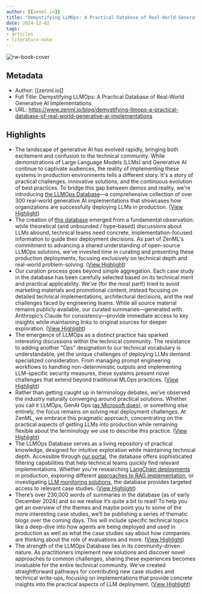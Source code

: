 ```yaml
---
author: [[zenml.io]]
title: "Demystifying LLMOps: A Practical Database of Real-World Generative AI Implementations"
date: 2024-12-02
tags: 
- articles
- literature-note
---
```

![rw-book-cover](https://cdn.prod.website-files.com/65264f6bf54e751c3a776db1/674d7ebb4caad1b52c8dcf0d_midjourney1.png)

## Metadata
- Author: [[zenml.io]]
- Full Title: Demystifying LLMOps: A Practical Database of Real-World Generative AI Implementations
- URL: https://www.zenml.io/blog/demystifying-llmops-a-practical-database-of-real-world-generative-ai-implementations

## Highlights
- The landscape of generative AI has evolved rapidly, bringing both excitement and confusion to the technical community. While demonstrations of Large Language Models (LLMs) and Generative AI continue to captivate audiences, the reality of implementing these systems in production environments tells a different story. It's a story of practical challenges, innovative solutions, and the continuous evolution of best practices. To bridge this gap between demos and reality, we're introducing [the LLMOps Database](https://www.zenml.io/llmops-database)—a comprehensive collection of over 300 real-world generative AI implementations that showcases how organizations are successfully deploying LLMs in production. ([View Highlight](https://read.readwise.io/read/01je3tagtbtrpnd9fhh17jgqh6))
- The creation of [this database](https://www.zenml.io/llmops-database) emerged from a fundamental observation: while theoretical (and unbounded / hype-based) discussions about LLMs abound, technical teams need concrete, implementation-focused information to guide their deployment decisions. As part of ZenML's commitment to advancing a shared understanding of open-source LLMOps solutions, we've invested time in curating and presenting these production deployments, focusing exclusively on technical depth and real-world problem-solving. ([View Highlight](https://read.readwise.io/read/01je3tamy0w4rqpb2gddwhy5y6))
- Our curation process goes beyond simple aggregation. Each case study in the database has been carefully selected based on its technical merit and practical applicability. We've (for the most part!) tried to avoid marketing materials and promotional content, instead focusing on detailed technical implementations, architectural decisions, and the real challenges faced by engineering teams. While all source material remains publicly available, our curated summaries—generated with Anthropic’s Claude for consistency—provide immediate access to key insights while maintaining links to original sources for deeper exploration. ([View Highlight](https://read.readwise.io/read/01je3tasbg5csvhmn4j0zk2k1b))
- The emergence of LLMOps as a distinct practice has sparked interesting discussions within the technical community. The resistance to adding another "Ops" designation to our technical vocabulary is understandable, yet the unique challenges of deploying LLMs demand specialized consideration. From managing prompt engineering workflows to handling non-deterministic outputs and implementing LLM-specific security measures, these systems present novel challenges that extend beyond traditional MLOps practices. ([View Highlight](https://read.readwise.io/read/01je3tayhyfekh1v4gyf7303td))
- Rather than getting caught up in terminology debates, we've observed the industry naturally converging around practical solutions. Whether you call it LLMOps, GenAI Ops ([as Microsoft does](https://www.zenml.io/blog/everything-you-ever-wanted-to-know-about-llmops-maturity-models)), or something else entirely, the focus remains on solving real deployment challenges. At ZenML, we embrace this pragmatic approach, concentrating on the practical aspects of getting LLMs into production while remaining flexible about the terminology we use to describe this practice. ([View Highlight](https://read.readwise.io/read/01je3tb1et7pwv24qtvavgzksy))
- The LLMOps Database serves as a living repository of practical knowledge, designed for intuitive exploration while maintaining technical depth. Accessible through [our portal](https://www.zenml.io/llmops-database), the database offers sophisticated filtering capabilities that help technical teams quickly find relevant implementations. Whether you're researching [LangChain deployments](https://zenml.webflow.io/llmops-tags/langchain) in production, exploring different [approaches to RAG implementation](https://zenml.webflow.io/llmops-tags/rag), or investigating [LLM monitoring solutions](https://zenml.webflow.io/llmops-tags/monitoring), the database provides targeted access to relevant case studies. ([View Highlight](https://read.readwise.io/read/01je3tb67c08xxdyhtg1b0td5b))
- There’s over 230,000 words of summaries in the database (as of early December 2024) and so we realise it’s quite a bit to read! To help you get an overview of the themes and maybe point you to some of the more interesting case studies, we’ll be publishing a series of thematic blogs over the coming days. This will include specific technical topics like a deep-dive into how agents are being deployed and used in production as well as what the case studies say about how companies are thinking about the role of evaluations and more. ([View Highlight](https://read.readwise.io/read/01je3te25nntxdb2tsp37cay2f))
- The strength of the LLMOps Database lies in its community-driven nature. As practitioners implement new solutions and discover novel approaches to common challenges, sharing these experiences becomes invaluable for the entire technical community. We've created straightforward pathways for contributing new case studies and technical write-ups, focusing on implementations that provide concrete insights into the practical aspects of LLM deployment. ([View Highlight](https://read.readwise.io/read/01je3tecpq1qh908n4bc2va2dw))

